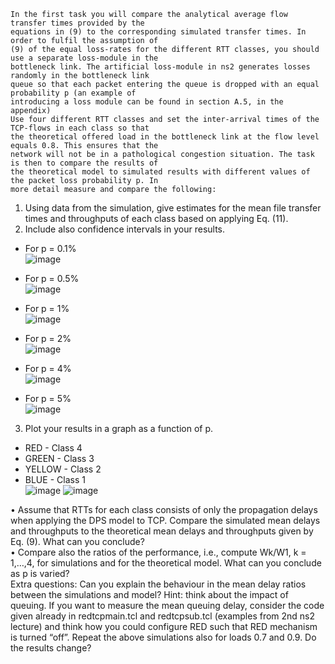 ```
In the first task you will compare the analytical average flow transfer times provided by the
equations in (9) to the corresponding simulated transfer times. In order to fulfil the assumption of
(9) of the equal loss-rates for the different RTT classes, you should use a separate loss-module in the
bottleneck link. The artificial loss-module in ns2 generates losses randomly in the bottleneck link
queue so that each packet entering the queue is dropped with an equal probability p (an example of
introducing a loss module can be found in section A.5, in the appendix)
Use four different RTT classes and set the inter-arrival times of the TCP-flows in each class so that
the theoretical offered load in the bottleneck link at the flow level equals 0.8. This ensures that the
network will not be in a pathological congestion situation. The task is then to compare the results of
the theoretical model to simulated results with different values of the packet loss probability p. In
more detail measure and compare the following:
```
1. Using data from the simulation, give estimates for the mean file transfer times and
throughputs of each class based on applying Eq. (11).  
2. Include also confidence intervals in your results.   

- For p = 0.1%  
![image](https://user-images.githubusercontent.com/76244527/204163785-3c8dec43-e734-41a9-a0cb-73924637d595.png)

- For p = 0.5%  
![image](https://user-images.githubusercontent.com/76244527/204163805-587356f7-0c89-4275-b1c1-7433d559c78e.png)

- For p = 1%  
![image](https://user-images.githubusercontent.com/76244527/204163825-9cf42b3f-7992-4a11-a63b-b24db2fe48f9.png)

- For p = 2%  
![image](https://user-images.githubusercontent.com/76244527/204163843-c2cf7c15-fc4a-434f-be26-852b069af4a0.png)

- For p = 4%  
![image](https://user-images.githubusercontent.com/76244527/204163868-cdac159a-a1dd-4a8d-ae6b-85b6d5986a3b.png)

- For p = 5%   
![image](https://user-images.githubusercontent.com/76244527/204163939-11cf6952-8214-4a97-8a75-c6510d88e7a5.png)


3. Plot your results in a graph as a function of p.  
- RED - Class 4  
- GREEN - Class 3  
- YELLOW - Class 2  
- BLUE - Class 1  
![image](https://user-images.githubusercontent.com/76244527/204162394-baafbfff-787e-4a9f-bf3c-0be3c3b950cd.png)
![image](https://user-images.githubusercontent.com/76244527/204162464-4e462bec-6fb6-46f8-8cee-ff45c69cd878.png)


• Assume that RTTs for each class consists of only the propagation delays when applying the
DPS model to TCP. Compare the simulated mean delays and throughputs to the theoretical
mean delays and throughputs given by Eq. (9). What can you conclude?  
• Compare also the ratios of the performance, i.e., compute Wk/W1, k = 1,…,4, for simulations
and for the theoretical model. What can you conclude as p is varied?  
Extra questions: Can you explain the behaviour in the mean delay ratios between the simulations
and model? Hint: think about the impact of queuing. If you want to measure the mean queuing
delay, consider the code given already in redtcpmain.tcl and redtcpsub.tcl (examples from 2nd ns2
lecture) and think how you could configure RED such that RED mechanism is turned “off”. Repeat
the above simulations also for loads 0.7 and 0.9. Do the results change? 
